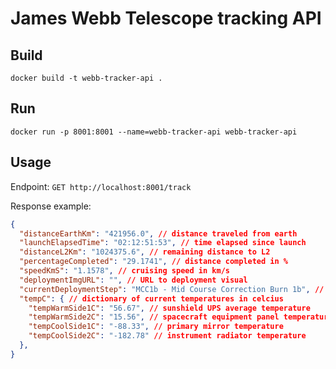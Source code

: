 # James Webb Telescope tracking API

## Build

`docker build -t webb-tracker-api .`

## Run

`docker run -p 8001:8001 --name=webb-tracker-api webb-tracker-api`

## Usage

Endpoint: `GET http://localhost:8001/track`

Response example:

```json
{
  "distanceEarthKm": "421956.0", // distance traveled from earth
  "launchElapsedTime": "02:12:51:53", // time elapsed since launch
  "distanceL2Km": "1024375.6", // remaining distance to L2
  "percentageCompleted": "29.1741", // distance completed in %
  "speedKmS": "1.1578", // cruising speed in km/s
  "deploymentImgURL": "", // URL to deployment visual
  "currentDeploymentStep": "MCC1b - Mid Course Correction Burn 1b", // Current deployment step with description
  "tempC": { // dictionary of current temperatures in celcius
    "tempWarmSide1C": "56.67", // sunshield UPS average temperature
    "tempWarmSide2C": "15.56", // spacecraft equipment panel temperature
    "tempCoolSide1C": "-88.33", // primary mirror temperature
    "tempCoolSide2C": "-182.78" // instrument radiator temperature
  },
}
```
